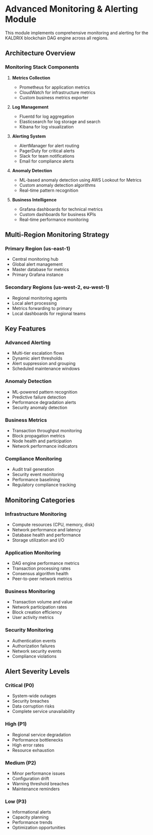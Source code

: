 # Advanced Monitoring & Alerting Module

This module implements comprehensive monitoring and alerting for the KALDRIX blockchain DAG engine across all regions.

## Architecture Overview

### Monitoring Stack Components

1. **Metrics Collection**
   - Prometheus for application metrics
   - CloudWatch for infrastructure metrics
   - Custom business metrics exporter

2. **Log Management**
   - Fluentd for log aggregation
   - Elasticsearch for log storage and search
   - Kibana for log visualization

3. **Alerting System**
   - AlertManager for alert routing
   - PagerDuty for critical alerts
   - Slack for team notifications
   - Email for compliance alerts

4. **Anomaly Detection**
   - ML-based anomaly detection using AWS Lookout for Metrics
   - Custom anomaly detection algorithms
   - Real-time pattern recognition

5. **Business Intelligence**
   - Grafana dashboards for technical metrics
   - Custom dashboards for business KPIs
   - Real-time performance monitoring

## Multi-Region Monitoring Strategy

### Primary Region (us-east-1)
- Central monitoring hub
- Global alert management
- Master database for metrics
- Primary Grafana instance

### Secondary Regions (us-west-2, eu-west-1)
- Regional monitoring agents
- Local alert processing
- Metrics forwarding to primary
- Local dashboards for regional teams

## Key Features

### Advanced Alerting
- Multi-tier escalation flows
- Dynamic alert thresholds
- Alert suppression and grouping
- Scheduled maintenance windows

### Anomaly Detection
- ML-powered pattern recognition
- Predictive failure detection
- Performance degradation alerts
- Security anomaly detection

### Business Metrics
- Transaction throughput monitoring
- Block propagation metrics
- Node health and participation
- Network performance indicators

### Compliance Monitoring
- Audit trail generation
- Security event monitoring
- Performance baselining
- Regulatory compliance tracking

## Monitoring Categories

### Infrastructure Monitoring
- Compute resources (CPU, memory, disk)
- Network performance and latency
- Database health and performance
- Storage utilization and I/O

### Application Monitoring
- DAG engine performance metrics
- Transaction processing rates
- Consensus algorithm health
- Peer-to-peer network metrics

### Business Monitoring
- Transaction volume and value
- Network participation rates
- Block creation efficiency
- User activity metrics

### Security Monitoring
- Authentication events
- Authorization failures
- Network security events
- Compliance violations

## Alert Severity Levels

### Critical (P0)
- System-wide outages
- Security breaches
- Data corruption risks
- Complete service unavailability

### High (P1)
- Regional service degradation
- Performance bottlenecks
- High error rates
- Resource exhaustion

### Medium (P2)
- Minor performance issues
- Configuration drift
- Warning threshold breaches
- Maintenance reminders

### Low (P3)
- Informational alerts
- Capacity planning
- Performance trends
- Optimization opportunities